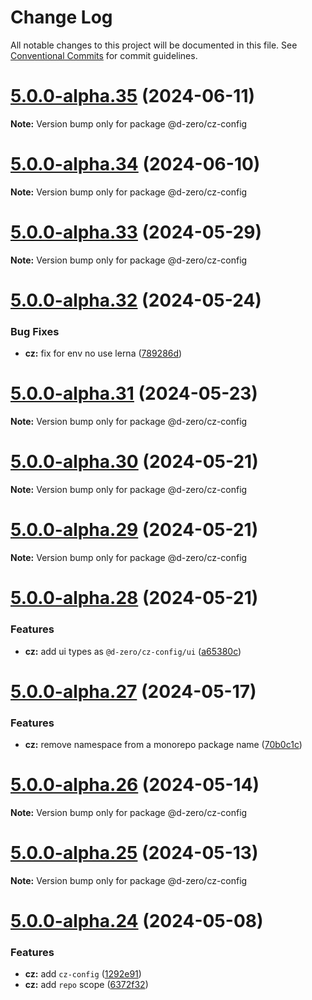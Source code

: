 # Change Log

All notable changes to this project will be documented in this file.
See [Conventional Commits](https://conventionalcommits.org) for commit guidelines.

# [5.0.0-alpha.35](https://github.com/d-zero-dev/linters/compare/v5.0.0-alpha.34...v5.0.0-alpha.35) (2024-06-11)

**Note:** Version bump only for package @d-zero/cz-config

# [5.0.0-alpha.34](https://github.com/d-zero-dev/linters/compare/v5.0.0-alpha.33...v5.0.0-alpha.34) (2024-06-10)

**Note:** Version bump only for package @d-zero/cz-config

# [5.0.0-alpha.33](https://github.com/d-zero-dev/linters/compare/v5.0.0-alpha.32...v5.0.0-alpha.33) (2024-05-29)

**Note:** Version bump only for package @d-zero/cz-config

# [5.0.0-alpha.32](https://github.com/d-zero-dev/linters/compare/v5.0.0-alpha.31...v5.0.0-alpha.32) (2024-05-24)

### Bug Fixes

- **cz:** fix for env no use lerna ([789286d](https://github.com/d-zero-dev/linters/commit/789286dde4da56d99c169d537c995c37ba724243))

# [5.0.0-alpha.31](https://github.com/d-zero-dev/linters/compare/v5.0.0-alpha.30...v5.0.0-alpha.31) (2024-05-23)

**Note:** Version bump only for package @d-zero/cz-config

# [5.0.0-alpha.30](https://github.com/d-zero-dev/linters/compare/v5.0.0-alpha.29...v5.0.0-alpha.30) (2024-05-21)

**Note:** Version bump only for package @d-zero/cz-config

# [5.0.0-alpha.29](https://github.com/d-zero-dev/linters/compare/v5.0.0-alpha.28...v5.0.0-alpha.29) (2024-05-21)

**Note:** Version bump only for package @d-zero/cz-config

# [5.0.0-alpha.28](https://github.com/d-zero-dev/linters/compare/v5.0.0-alpha.27...v5.0.0-alpha.28) (2024-05-21)

### Features

- **cz:** add ui types as `@d-zero/cz-config/ui` ([a65380c](https://github.com/d-zero-dev/linters/commit/a65380cb4198d6a8d645dc639d8407d9bc2105b6))

# [5.0.0-alpha.27](https://github.com/d-zero-dev/linters/compare/v5.0.0-alpha.26...v5.0.0-alpha.27) (2024-05-17)

### Features

- **cz:** remove namespace from a monorepo package name ([70b0c1c](https://github.com/d-zero-dev/linters/commit/70b0c1c3217ab98d5ceb12b79293c3391c94b4ce))

# [5.0.0-alpha.26](https://github.com/d-zero-dev/linters/compare/v5.0.0-alpha.25...v5.0.0-alpha.26) (2024-05-14)

**Note:** Version bump only for package @d-zero/cz-config

# [5.0.0-alpha.25](https://github.com/d-zero-dev/linters/compare/v5.0.0-alpha.24...v5.0.0-alpha.25) (2024-05-13)

**Note:** Version bump only for package @d-zero/cz-config

# [5.0.0-alpha.24](https://github.com/d-zero-dev/linters/compare/v5.0.0-alpha.23...v5.0.0-alpha.24) (2024-05-08)

### Features

- **cz:** add `cz-config` ([1292e91](https://github.com/d-zero-dev/linters/commit/1292e91286e3804df24375c3b92590c856c59353))
- **cz:** add `repo` scope ([6372f32](https://github.com/d-zero-dev/linters/commit/6372f32e6dbe2c50dbc601d51db8556e5e33c7e4))
